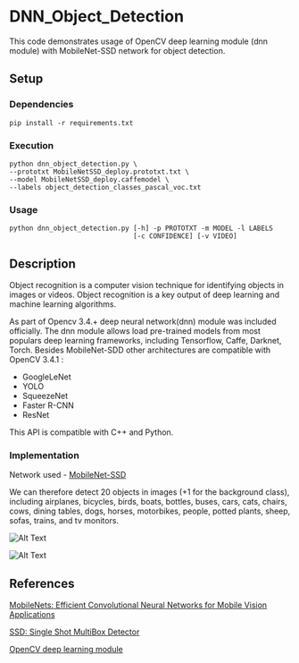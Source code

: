 # DNN_Object_Detection

This code demonstrates usage of OpenCV deep learning module (dnn module) with MobileNet-SSD network for object detection.

## Setup

### Dependencies

```Linux
pip install -r requirements.txt
```

### Execution
```Linux
python dnn_object_detection.py \
--prototxt MobileNetSSD_deploy.prototxt.txt \
--model MobileNetSSD_deploy.caffemodel \
--labels object_detection_classes_pascal_voc.txt 
```

### Usage

```Linux
python dnn_object_detection.py [-h] -p PROTOTXT -m MODEL -l LABELS
                               [-c CONFIDENCE] [-v VIDEO]
```

## Description

Object recognition is a computer vision technique for identifying objects in images or videos. Object recognition is a key output of deep learning and machine learning algorithms.

As part of Opencv 3.4.+ deep neural network(dnn) module was included officially. The dnn module allows load pre-trained models from most populars deep learning frameworks, including Tensorflow, Caffe, Darknet, Torch. Besides MobileNet-SDD other architectures are compatible with OpenCV 3.4.1 :

* GoogleLeNet
* YOLO
* SqueezeNet
* Faster R-CNN
* ResNet

This API is compatible with C++ and Python.

### Implementation

Network used - [MobileNet-SSD](https://github.com/chuanqi305/MobileNet-SSD)

We can therefore detect 20 objects in images (+1 for the background class), including airplanes, bicycles, birds, boats, bottles, buses, cars, cats, chairs, cows, dining tables, dogs, horses, motorbikes, people, potted plants, sheep, sofas, trains, and tv monitors.

![Alt Text](https://github.com/TheNsBhasin/DNN_Object_Detection/blob/master/output.gif)

![Alt Text](https://github.com/TheNsBhasin/DNN_Object_Detection/blob/master/sample.jpeg)

## References

[MobileNets: Efficient Convolutional Neural Networks for Mobile Vision Applications](https://arxiv.org/pdf/1704.04861.pdf)

[SSD: Single Shot MultiBox Detector](https://arxiv.org/pdf/1512.02325.pdf)

[OpenCV deep learning module](https://github.com/opencv/opencv/tree/master/samples/dnn)
